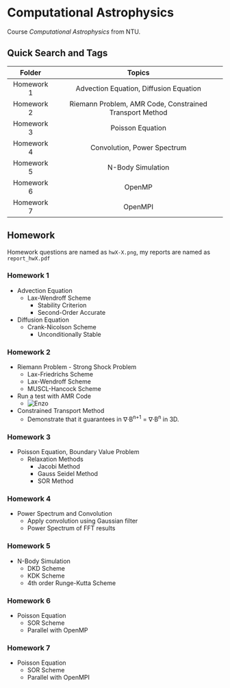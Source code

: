 # Computational Astrophysics
Course _Computational Astrophysics_ from NTU.

## Quick Search and Tags

|   Folder   |                          Topics                         |
|:----------:|:-------------------------------------------------------:|
| Homework 1 |          Advection Equation, Diffusion Equation         |
| Homework 2 | Riemann Problem, AMR Code, Constrained Transport Method |
| Homework 3 |                     Poisson Equation                    |
| Homework 4 |               Convolution, Power Spectrum               |
| Homework 5 |                    N-Body Simulation                    |
| Homework 6 |                          OpenMP                         |
| Homework 7 |                         OpenMPI                         |

## Homework

Homework questions are named as `hwX-X.png`, my reports are named as `report_hwX.pdf`

### Homework 1
* Advection Equation
  * Lax-Wendroff Scheme
    * Stability Criterion
    * Second-Order Accurate
* Diffusion Equation  
  * Crank-Nicolson Scheme
    * Unconditionally Stable

### Homework 2
* Riemann Problem - Strong Shock Problem
  * Lax-Friedrichs Scheme
  * Lax-Wendroff Scheme
  * MUSCL-Hancock Scheme
* Run a test with AMR Code
  * ![Enzo](http://enzo-project.org)
* Constrained Transport Method
  * Demonstrate that it guarantees in &#8711;&#183;B<sup>n+1</sup> = &#8711;&#183;B<sup>n</sup> in 3D.

### Homework 3
* Poisson Equation, Boundary Value Problem
  * Relaxation Methods
    * Jacobi Method
    * Gauss Seidel Method
    * SOR Method

### Homework 4
* Power Spectrum and Convolution
  * Apply convolution using Gaussian filter
  * Power Spectrum of FFT results

### Homework 5
* N-Body Simulation
  * DKD Scheme
  * KDK Scheme
  * 4th order Runge-Kutta Scheme

### Homework 6
* Poisson Equation
  * SOR Scheme
  * Parallel with OpenMP

### Homework 7
* Poisson Equation
  * SOR Scheme
  * Parallel with OpenMPI

